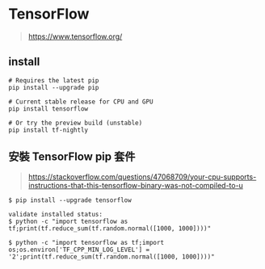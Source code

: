 # TensorFlow
> https://www.tensorflow.org/

## install
```
# Requires the latest pip
pip install --upgrade pip

# Current stable release for CPU and GPU
pip install tensorflow

# Or try the preview build (unstable)
pip install tf-nightly

```

## 安裝 TensorFlow pip 套件
> https://stackoverflow.com/questions/47068709/your-cpu-supports-instructions-that-this-tensorflow-binary-was-not-compiled-to-u

```
$ pip install --upgrade tensorflow

validate installed status:
$ python -c "import tensorflow as tf;print(tf.reduce_sum(tf.random.normal([1000, 1000])))"

$ python -c "import tensorflow as tf;import os;os.environ['TF_CPP_MIN_LOG_LEVEL'] = '2';print(tf.reduce_sum(tf.random.normal([1000, 1000])))"
```

